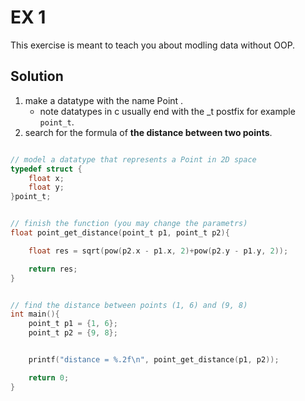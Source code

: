 # EX 1

This exercise is meant to teach you about modling data without OOP.

## Solution

1. make a datatype with the name Point .
    - note datatypes in c usually end with the _t postfix for example ```point_t```.
2. search for the formula of __the distance between two points__.

```c

// model a datatype that represents a Point in 2D space
typedef struct {
    float x;
    float y;
}point_t;


// finish the function (you may change the parametrs) 
float point_get_distance(point_t p1, point_t p2){

    float res = sqrt(pow(p2.x - p1.x, 2)+pow(p2.y - p1.y, 2));

    return res;
}


// find the distance between points (1, 6) and (9, 8)
int main(){
    point_t p1 = {1, 6};
    point_t p2 = {9, 8};


    printf("distance = %.2f\n", point_get_distance(p1, p2));

    return 0;
}


```
